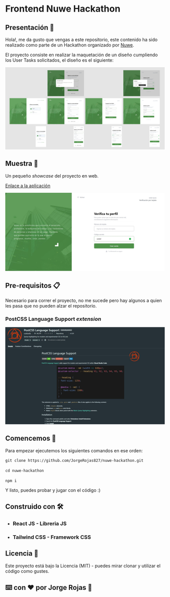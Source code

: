 # Frontend Nuwe Hackathon  #

## Presentación 👋

Hola!, me da gusto que vengas a este repositorio, este contenido ha sido realizado como parte de un Hackathon organizado por [Nuwe](nuwe.io).

El proyecto consiste en realizar la maquetación de un diseño cumpliendo los User Tasks solicitados, el diseño es el siguiente:

![](./src/assets/figma.PNG)

## Muestra 👀

Un pequeño _showcase_ del proyecto en web.

[Enlace a la aplicación](https://nuwe-hackathon.netlify.app/)

![](./src/assets/web.jpg)

## Pre-requisitos 📋

Necesario para correr el proyecto, no me sucede pero hay algunos a quien les pasa que no pueden alzar el repositorio.

### PostCSS Language Support *extension*

![](./src/assets/postCss.jpg)


## Comencemos 🚀

Para empezar ejecutemos los siguientes comandos en ese orden:
~~~
git clone https://github.com/JorgeRojas827/nuwe-hackathon.git

cd nuwe-hackathon

npm i
~~~

Y listo, puedes probar y jugar con el código :)


## Construido con 🛠️

- ### React JS - Libreria JS
- ### Tailwind CSS - Framework CSS


## Licencia 📄

Este proyecto está bajo la Licencia (MIT) - puedes mirar clonar y utilizar el código como gustes.

## ⌨️ con ❤️ por Jorge Rojas 🙌
